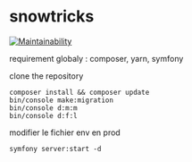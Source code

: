 # snowtricks

[![Maintainability](https://api.codeclimate.com/v1/badges/0927282ba7972272f032/maintainability)](https://codeclimate.com/github/CrabThug/snowtricks/maintainability)


requirement globaly : composer, yarn, symfony

clone the repository

```
composer install && composer update
bin/console make:migration
bin/console d:m:m
bin/console d:f:l
```

modifier le fichier env en prod

```
symfony server:start -d
```


